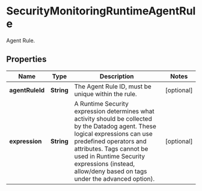 

# SecurityMonitoringRuntimeAgentRule

Agent Rule.
## Properties

Name | Type | Description | Notes
------------ | ------------- | ------------- | -------------
**agentRuleId** | **String** | The Agent Rule ID, must be unique within the rule. |  [optional]
**expression** | **String** | A Runtime Security expression determines what activity should be collected by the Datadog agent. These logical expressions can use predefined operators and attributes. Tags cannot be used in Runtime Security expressions (instead, allow/deny based on tags under the advanced option). |  [optional]



